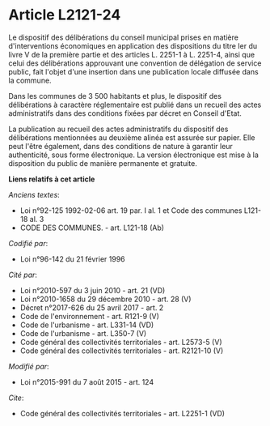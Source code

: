 # Article L2121-24

Le dispositif des délibérations du conseil municipal prises en matière d'interventions économiques en application des
dispositions du titre Ier du livre V de la première partie et des articles L. 2251-1 à L. 2251-4, ainsi que celui des
délibérations approuvant une convention de délégation de service public, fait l'objet d'une insertion dans une publication
locale diffusée dans la commune. 

Dans les communes de 3 500 habitants et plus, le dispositif des délibérations à caractère réglementaire est publié dans un
recueil des actes administratifs dans des conditions fixées par décret en Conseil d'Etat.

La publication au recueil des actes administratifs du dispositif des délibérations mentionnées au deuxième alinéa est assurée
sur papier. Elle peut l'être également, dans des conditions de nature à garantir leur authenticité, sous forme électronique.
La version électronique est mise à la disposition du public de manière permanente et gratuite.

**Liens relatifs à cet article**

_Anciens textes_:

  - Loi n°92-125 1992-02-06 art. 19 par. I al. 1 et Code des communes L121-18 al. 3
  - CODE DES COMMUNES. - art. L121-18 (Ab)

_Codifié par_:

  - Loi n°96-142 du 21 février 1996

_Cité par_:

  - Loi n°2010-597 du 3 juin 2010 - art. 21 (VD)
  - Loi n°2010-1658 du 29 décembre 2010 - art. 28 (V)
  - Décret n°2017-626 du 25 avril 2017 - art. 2
  - Code de l'environnement - art. R121-9 (V)
  - Code de l'urbanisme - art. L331-14 (VD)
  - Code de l'urbanisme - art. L350-7 (V)
  - Code général des collectivités territoriales - art. L2573-5 (V)
  - Code général des collectivités territoriales - art. R2121-10 (V)

_Modifié par_:

  - Loi n°2015-991 du 7 août 2015 - art. 124

_Cite_:

  - Code général des collectivités territoriales - art. L2251-1 (VD)
